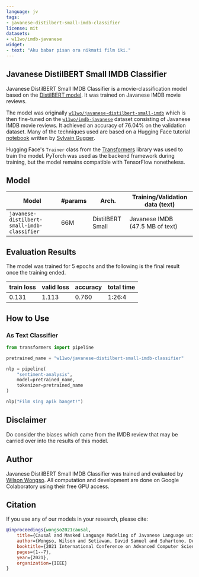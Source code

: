 ```yaml
---
language: jv
tags:
- javanese-distilbert-small-imdb-classifier
license: mit
datasets:
- w11wo/imdb-javanese
widget:
- text: "Aku babar pisan ora nikmati film iki."
---
```


## Javanese DistilBERT Small IMDB Classifier
Javanese DistilBERT Small IMDB Classifier is a movie-classification model based on the [DistilBERT model](https://arxiv.org/abs/1910.01108). It was trained on Javanese IMDB movie reviews.

The model was originally [`w11wo/javanese-distilbert-small-imdb`](https://huggingface.co/w11wo/javanese-distilbert-small-imdb) which is then fine-tuned on the [`w11wo/imdb-javanese`](https://huggingface.co/datasets/w11wo/imdb-javanese) dataset consisting of Javanese IMDB movie reviews. It achieved an accuracy of 76.04% on the validation dataset. Many of the techniques used are based on a Hugging Face tutorial [notebook](https://github.com/huggingface/notebooks/blob/master/examples/text_classification.ipynb) written by [Sylvain Gugger](https://github.com/sgugger).

Hugging Face's `Trainer` class from the [Transformers](https://huggingface.co/transformers) library was used to train the model. PyTorch was used as the backend framework during training, but the model remains compatible with TensorFlow nonetheless.

## Model
| Model                                       | #params | Arch.            | Training/Validation data (text) |
|---------------------------------------------|---------|------------------|---------------------------------|
| `javanese-distilbert-small-imdb-classifier` |   66M   | DistilBERT Small | Javanese IMDB (47.5 MB of text) |

## Evaluation Results
The model was trained for 5 epochs and the following is the final result once the training ended.

| train loss | valid loss |  accuracy  | total time |
|------------|------------|------------|------------|
|    0.131   |    1.113   |   0.760    |   1:26:4   |

## How to Use
### As Text Classifier
```python
from transformers import pipeline

pretrained_name = "w11wo/javanese-distilbert-small-imdb-classifier"

nlp = pipeline(
    "sentiment-analysis",
    model=pretrained_name,
    tokenizer=pretrained_name
)

nlp("Film sing apik banget!")
```

## Disclaimer
Do consider the biases which came from the IMDB review that may be carried over into the results of this model.

## Author
Javanese DistilBERT Small IMDB Classifier was trained and evaluated by [Wilson Wongso](https://w11wo.github.io/). All computation and development are done on Google Colaboratory using their free GPU access.

## Citation

If you use any of our models in your research, please cite:

```bib
@inproceedings{wongso2021causal,
    title={Causal and Masked Language Modeling of Javanese Language using Transformer-based Architectures},
    author={Wongso, Wilson and Setiawan, David Samuel and Suhartono, Derwin},
    booktitle={2021 International Conference on Advanced Computer Science and Information Systems (ICACSIS)},
    pages={1--7},
    year={2021},
    organization={IEEE}
}
```

